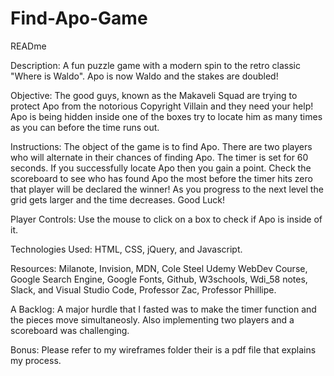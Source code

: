 # Find-Apo-Game
READme

Description: 
A fun puzzle game with a modern spin to the retro classic "Where is Waldo". Apo is now Waldo and the stakes are doubled!

Objective: 
The good guys, known as the Makaveli Squad are trying to protect Apo from the notorious Copyright Villain and they need your help! Apo is being hidden inside one of the boxes try to locate him as many times as you can before the time runs out. 

Instructions: 
The object of the game is to find Apo. There are two players who will alternate in their chances of finding Apo. The timer is set for 60 seconds. If you successfully locate Apo then you gain a point. Check the scoreboard to see who has found Apo the most before the timer hits zero that player will be declared the winner! As you progress to the next level the grid gets larger and the time decreases. Good Luck!

Player Controls: 
Use the mouse to click on a box to check if Apo is inside of it. 

Technologies Used: 
HTML, CSS, jQuery, and Javascript.

Resources: 
Milanote, Invision, MDN, Cole Steel Udemy WebDev Course, Google Search Engine, Google Fonts, Github, W3schools, Wdi_58 notes, Slack, and Visual Studio Code, Professor Zac, Professor Phillipe. 

A Backlog: 
A major hurdle that I fasted was to make the timer function and the pieces move simultaneosly. Also implementing two players and a scoreboard was challenging. 

Bonus:
Please refer to my wireframes folder their is a pdf file that explains my process. 


